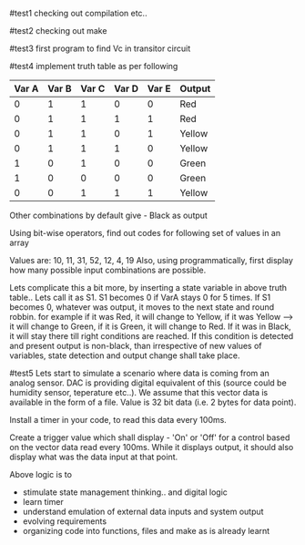 #test1
checking out compilation etc..

#test2
checking out make

#test3
first program to find Vc in transitor circuit

#test4
implement truth table as per following

| Var A | Var B | Var C | Var D  |Var E | Output |
|----|---|----|---|--|----|
| 0 | 1 | 1| 0| 0| Red |
| 0 | 1 | 1| 1| 1| Red |
| 0 | 1 | 1| 0|1| Yellow|
| 0 | 1 | 1| 1|0| Yellow|
| 1 | 0 | 1| 0| 0| Green|
| 1 | 0 | 0 | 0| 0| Green|
| 0 | 0 | 1| 1|1| Yellow|

Other combinations by default give - Black as output

Using bit-wise operators, find out codes for following set of values in an array

Values are: 10, 11, 31, 52, 12, 4, 19
Also, using programmatically, first display how many possible input combinations are possible.

Lets complicate this a bit more, by inserting a state variable in above truth table..
Lets call it as S1. S1 becomes 0 if VarA stays 0 for 5 times. If S1 becomes 0, whatever was output, it moves to the next state and round robbin. for example if it was Red, it will change to Yellow, if it was Yellow --> it will change to Green, if it is Green, it will change to Red. If it was in Black, it will stay there till right conditions are reached. If this condition is detected and present output is non-black, than irrespective of new values of variables, state detection and output change shall take place.

#test5
Lets start to simulate a scenario where data is coming from an analog sensor. DAC is providing digital equivalent of this (source could be humidity sensor, teperature etc..). We assume that this vector data is available in the form of a file. Value is 32 bit data (i.e. 2 bytes for data point).

Install a timer in your code, to read this data every 100ms.

Create a trigger value which shall display - 'On' or 'Off' for a control based on the vector data read every 100ms. While it displays output, it should also display what was the data input at that point.



Above logic is to 
* stimulate state management thinking.. and digital logic
* learn timer
* understand emulation of external data inputs and system output
* evolving requirements
* organizing code into functions, files and make as is already learnt

#

